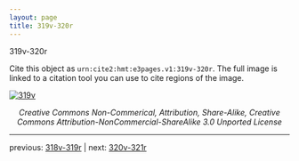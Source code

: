 ```yaml
---
layout: page
title: 319v-320r
---
```


319v-320r

Cite this object as `urn:cite2:hmt:e3pages.v1:319v-320r`.  The full image is linked to a citation tool you can use to cite regions of the image.

[![319v](http://www.homermultitext.org/iipsrv?IIIF=/project/homer/pyramidal/deepzoom/hmt/e3bifolio/v1/null.tif/full/800,/0/default.jpg)](http://www.homermultitext.org/ict2/?urn=urn:cite2:hmt:e3bifolio.v1:null) 

<p style="text-align: center; font-style: italic;">Creative Commons Non-Commerical, Attribution, Share-Alike, Creative Commons Attribution-NonCommercial-ShareAlike 3.0 Unported License</p>

---

previous: [318v-319r](../318v-319r/) | next: [320v-321r](../320v-321r/)